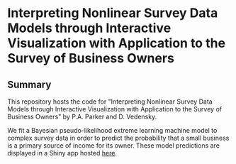 # Interpreting Nonlinear Survey Data Models through Interactive Visualization with Application to the Survey of Business Owners

## Summary

This repository hosts the code for  "Interpreting Nonlinear Survey Data Models through Interactive Visualization with Application to the Survey of Business Owners" by P.A. Parker and D. Vedensky.

We fit a Bayesian pseudo-likelihood extreme learning machine model to complex survey data in order to predict the probability that a small business is a primary source of income for its owner. 
These model predictions are displayed in a Shiny app hosted [here](https://paparker.shinyapps.io/ices_vi_student_comp/). 

